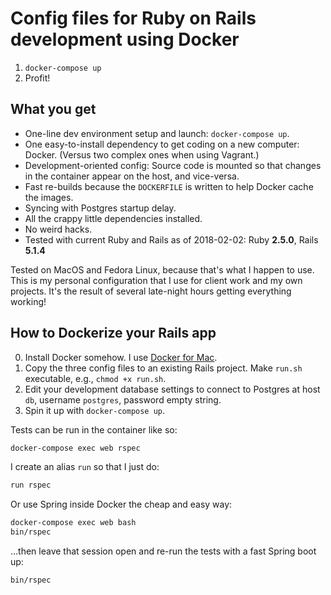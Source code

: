 # Config files for Ruby on Rails development using Docker

1. `docker-compose up`
2. Profit!

## What you get

* One-line dev environment setup and launch: `docker-compose up`.
* One easy-to-install dependency to get coding on a new computer: Docker. (Versus two complex ones when using Vagrant.)
* Development-oriented config: Source code is mounted so that changes in the container appear on the host, and vice-versa.
* Fast re-builds because the `DOCKERFILE` is written to help Docker cache the images.
* Syncing with Postgres startup delay.
* All the crappy little dependencies installed.
* No weird hacks.
* Tested with current Ruby and Rails as of 2018-02-02: Ruby **2.5.0**, Rails **5.1.4**


Tested on MacOS and Fedora Linux, because that's what
I happen to use. This is my personal configuration that I use for client work
and my own projects. It's the result of several late-night hours getting everything working!


## How to Dockerize your Rails app

0. Install Docker somehow. I use [Docker for Mac](https://www.docker.com/docker-mac).
1. Copy the three config files to an existing Rails project. Make `run.sh` executable, e.g., `chmod +x run.sh`.
2. Edit your development database settings to connect to Postgres at host `db`, username `postgres`, password empty string.
3. Spin it up with `docker-compose up`.

Tests can be run in the container like so:

```bash
docker-compose exec web rspec
```

I create an alias `run` so that I just do:

```bash
run rspec
```

Or use Spring inside Docker the cheap and easy way:

```bash
docker-compose exec web bash
bin/rspec
```

...then leave that session open and re-run the tests with
a fast Spring boot up:

```bash
bin/rspec
```
